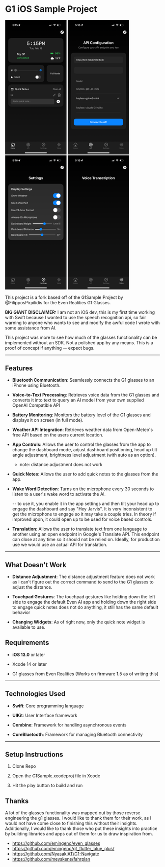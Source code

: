 # G1 iOS Sample Project



<p float="left">
  <img src="https://github.com/callbacked/g1-sample/blob/main/screenshots/IMG_0979.PNG?raw=true" width="200" />
  <img src="https://github.com/callbacked/g1-sample/blob/main/screenshots/IMG_0983.PNG?raw=true" width="200" /> 
  <img src="https://github.com/callbacked/g1-sample/blob/main/screenshots/IMG_0984.PNG?raw=true" width="200" />
  <img src="https://github.com/callbacked/g1-sample/blob/main/screenshots/IMG_0985.PNG?raw=true" width="200" />
</p>

This project is a fork based off of the G1Sample Project by @FilipposPirpilidis for the Even Realities G1 Glasses.


**BIG GIANT DISCLAIMER:** I am not an iOS dev, this is my first time working with Swift because I wanted to use the speech recognition api, so fair warning to anyone who wants to see and modify the awful code I wrote with some assistance from AI. 

This project was more to see how much of the glasses functionality can be implemented without an SDK. Not a polished app by any means. This is a proof of concept if anything -- expect bugs.

  

---

  

## Features

  

-  **Bluetooth Communication**: Seamlessly connects the G1 glasses to an iPhone using Bluetooth.

-  **Voice-to-Text Processing**: Retrieves voice data from the G1 glasses and converts it into text to query an AI model from your own supplied OpenAI Compatible API

-  **Battery Monitoring**: Monitors the battery level of the G1 glasses and displays it on screen (in full mode).

-  **Weather API Integration**: Retrieves weather data from Open-Meteo's free API based on the users current location.

-  **App Controls**: Allows the user to control the glasses from the app to change the dashboard mode, adjust dashboard positioning, head up tilt angle adjustment, brightness level adjustment (with auto as an option).
	- note: distance adjustment does not work 

-  **Quick Notes**: Allows the user to add quick notes to the glasses from the app.

-  **Wake Word Detection**: Turns on the microphone every 30 seconds to listen to a user's wake word to activate the AI.

	-- to use it, you enable it in the app settings and then tilt your head up to engage the dashboard and say "Hey Jarvis". It is very inconsistent to get the microphone to engage so it may take a couple tries. In theory if improved upon, it could open up to be used for voice based controls.

- **Translation**: Allows the user to translate text from one language to another using an open endpoint in Google's Translate API. This endpoint can close at any time so it should not be relied on. 
Ideally, for production use we would use an actual API for translation. 
  
  

---

## What Doesn't Work

-  **Distance Adjustment**: The distance adjustment feature does not work as I can't figure out the correct command to send to the G1 glasses to adjust the distance.

- **Touchpad Gestures**: The touchpad gestures like holding down the left side to engage the default Even AI app and holding down the right side to engage quick notes does not do anything, it still has the same default behavior

- **Changing Widgets**: As of right now, only the quick note widget is available to use.


## Requirements

  

-  **iOS 13.0** or later

- Xcode 14 or later

- G1 glasses from Even Realities (Works on firmware 1.5 as of writing this)

  

---

  

## Technologies Used

  

-  **Swift**: Core programming language

-  **UIKit**: User Interface framework

-  **Combine**: Framework for handling asynchronous events

-  **CoreBluetooth**: Framework for managing Bluetooth connectivity

  

---

  

## Setup Instructions

1. Clone Repo

2. Open the G1Sample.xcodeproj file in Xcode

3. Hit the play button to build and run

## Thanks
A lot of the glasses functionality was mapped out by those reverse engineering the g1 glasses. I would like to thank them for their work, as I would not have come close to finishing this without
their insights. Additionally, I would like to thank those who put these insights into practice by building libraries and apps out of them for us to draw inspiration from.

 - https://github.com/emingenc/even_glasses
 - https://github.com/emingenc/g1_flutter_blue_plus/
 - https://github.com/NyasakiAT/G1-Navigate
 - https://github.com/meyskens/fahrplan